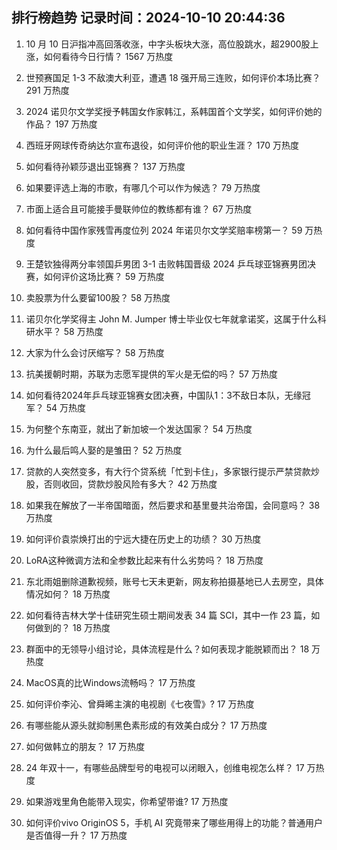 
## 排行榜趋势 记录时间：2024-10-10 20:44:36
  
  1. 10 月 10 日沪指冲高回落收涨，中字头板块大涨，高位股跳水，超2900股上涨，如何看待今日行情？ 1567 万热度
    
  2. 世预赛国足 1-3 不敌澳大利亚，遭遇 18 强开局三连败，如何评价本场比赛？ 291 万热度
    
  3. 2024 诺贝尔文学奖授予韩国女作家韩江，系韩国首个文学奖，如何评价她的作品？ 197 万热度
    
  4. 西班牙网球传奇纳达尔宣布退役，如何评价他的职业生涯？ 170 万热度
    
  5. 如何看待孙颖莎退出亚锦赛？ 137 万热度
    
  6. 如果要评选上海的市歌，有哪几个可以作为候选？ 79 万热度
    
  7. 市面上适合且可能接手曼联帅位的教练都有谁？ 67 万热度
    
  8. 如何看待中国作家残雪再度位列 2024 年诺贝尔文学奖赔率榜第一？ 59 万热度
    
  9. 王楚钦独得两分率领国乒男团 3-1 击败韩国晋级 2024 乒乓球亚锦赛男团决赛，如何评价这场比赛？ 59 万热度
    
  10. 卖股票为什么要留100股？ 58 万热度
    
  11. 诺贝尔化学奖得主 John M. Jumper 博士毕业仅七年就拿诺奖，这属于什么科研水平？ 58 万热度
    
  12. 大家为什么会讨厌缩写？ 58 万热度
    
  13. 抗美援朝时期，苏联为志愿军提供的军火是无偿的吗？ 57 万热度
    
  14. 如何看待2024年乒乓球亚锦赛女团决赛，中国队1：3不敌日本队，无缘冠军？ 54 万热度
    
  15. 为何整个东南亚，就出了新加坡一个发达国家？ 54 万热度
    
  16. 为什么最后鸣人娶的是雏田？ 52 万热度
    
  17. 贷款的人突然变多，有大行个贷系统「忙到卡住」，多家银行提示严禁贷款炒股，否则收回，贷款炒股风险有多大？ 42 万热度
    
  18. 如果我在解放了一半帝国暗面，然后要求和基里曼共治帝国，会同意吗？ 38 万热度
    
  19. 如何评价袁崇焕打出的宁远大捷在历史上的功绩？ 30 万热度
    
  20. LoRA这种微调方法和全参数比起来有什么劣势吗？ 18 万热度
    
  21. 东北雨姐删除道歉视频，账号七天未更新，网友称拍摄基地已人去房空，具体情况如何？ 18 万热度
    
  22. 如何看待吉林大学十佳研究生硕士期间发表 34 篇 SCI，其中一作 23 篇，如何做到的？ 18 万热度
    
  23. 群面中的无领导小组讨论，具体流程是什么？如何表现才能脱颖而出？ 18 万热度
    
  24. MacOS真的比Windows流畅吗？ 17 万热度
    
  25. 如何评价李沁、曾舜晞主演的电视剧《七夜雪》? 17 万热度
    
  26. 有哪些能从源头就抑制黑色素形成的有效美白成分？ 17 万热度
    
  27. 如何做韩立的朋友？ 17 万热度
    
  28. 24 年双十一，有哪些品牌型号的电视可以闭眼入，创维电视怎么样？ 17 万热度
    
  29. 如果游戏里角色能带入现实，你希望带谁? 17 万热度
    
  30. 如何评价vivo OriginOS 5，手机 AI 究竟带来了哪些用得上的功能？普通用户是否值得一升？ 17 万热度
    